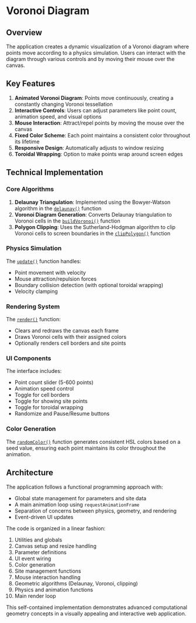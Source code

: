 # Voronoi Diagram 

## Overview

The application creates a dynamic visualization of a Voronoi diagram where points move according to a physics simulation. Users can interact with the diagram through various controls and by moving their mouse over the canvas.

## Key Features

1. **Animated Voronoi Diagram**: Points move continuously, creating a constantly changing Voronoi tessellation
2. **Interactive Controls**: Users can adjust parameters like point count, animation speed, and visual options
3. **Mouse Interaction**: Attract/repel points by moving the mouse over the canvas
4. **Fixed Color Scheme**: Each point maintains a consistent color throughout its lifetime
5. **Responsive Design**: Automatically adjusts to window resizing
6. **Toroidal Wrapping**: Option to make points wrap around screen edges

## Technical Implementation

### Core Algorithms

1. **Delaunay Triangulation**: Implemented using the Bowyer-Watson algorithm in the [`delaunay()`](file:///Volumes/SSD/playground/voronoi-diagram/index.html#L207-L246) function
2. **Voronoi Diagram Generation**: Converts Delaunay triangulation to Voronoi cells in the [`buildVoronoi()`](file:///Volumes/SSD/playground/voronoi-diagram/index.html#L263-L287) function
3. **Polygon Clipping**: Uses the Sutherland-Hodgman algorithm to clip Voronoi cells to screen boundaries in the [`clipPolygon()`](file:///Volumes/SSD/playground/voronoi-diagram/index.html#L290-L315) function

### Physics Simulation

The [`update()`](file:///Volumes/SSD/playground/voronoi-diagram/index.html#L318-L350) function handles:
- Point movement with velocity
- Mouse attraction/repulsion forces
- Boundary collision detection (with optional toroidal wrapping)
- Velocity clamping

### Rendering System

The [`render()`](file:///Volumes/SSD/playground/voronoi-diagram/index.html#L352-L382) function:
- Clears and redraws the canvas each frame
- Draws Voronoi cells with their assigned colors
- Optionally renders cell borders and site points

### UI Components

The interface includes:
- Point count slider (5-600 points)
- Animation speed control
- Toggle for cell borders
- Toggle for showing site points
- Toggle for toroidal wrapping
- Randomize and Pause/Resume buttons

### Color Generation

The [`randomColor()`](file:///Volumes/SSD/playground/voronoi-diagram/index.html#L147-L152) function generates consistent HSL colors based on a seed value, ensuring each point maintains its color throughout the animation.

## Architecture

The application follows a functional programming approach with:
- Global state management for parameters and site data
- A main animation loop using `requestAnimationFrame`
- Separation of concerns between physics, geometry, and rendering
- Event-driven UI updates

The code is organized in a linear fashion:
1. Utilities and globals
2. Canvas setup and resize handling
3. Parameter definitions
4. UI event wiring
5. Color generation
6. Site management functions
7. Mouse interaction handling
8. Geometric algorithms (Delaunay, Voronoi, clipping)
9. Physics and animation functions
10. Main render loop

This self-contained implementation demonstrates advanced computational geometry concepts in a visually appealing and interactive web application.
